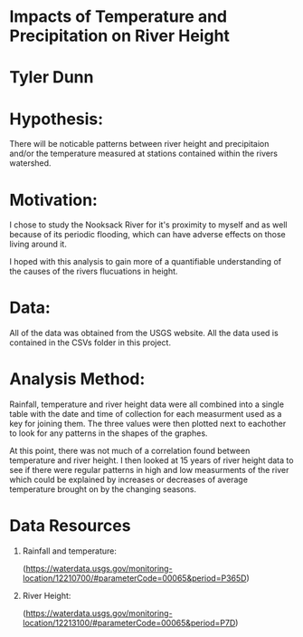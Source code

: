 # Impacts of Temperature and Precipitation on River Height
# Tyler Dunn

# Hypothesis:
There will be noticable patterns between river height and precipitaion and/or the temperature measured at stations contained within the rivers watershed.

# Motivation:
I chose to study the Nooksack River for it's proximity to myself and as well because of its periodic flooding, which can have adverse effects on those living around it.

I hoped with this analysis to gain more of a quantifiable understanding of the causes of the rivers flucuations in height.

# Data:
All of the data was obtained from the USGS website. All the data used is contained in the CSVs folder in this project.

# Analysis Method:
Rainfall, temperature and river height data were all combined into a single table with the date and time of collection for each measurment used as a key for joining them. The three values were then plotted next to eachother to look for any patterns in the shapes of the graphes. 

At this point, there was not much of a correlation found between temperature and river height. I then looked at 15 years of river height data to see if there were regular patterns in high and low measurments of the river which could be explained by increases or decreases of average temperature brought on by the changing seasons.

# Data Resources
1. Rainfall and temperature:

    (https://waterdata.usgs.gov/monitoring-location/12210700/#parameterCode=00065&period=P365D)
 
2. River Height:

    (https://waterdata.usgs.gov/monitoring-location/12213100/#parameterCode=00065&period=P7D)


